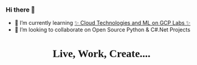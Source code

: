 ### Hi there 👋


<!--[Anand-Dev's github stats](https://github-readme-stats.vercel.app/api?username=AnandD007&show_icons=true&theme=vue)-->
<!--[Profile Views](https://komarev.com/ghpvc/?username=AnandD007)-->

<!--
**AnandD007/AnandD007** is a ✨ _special_ ✨ repository because its `README.md` (this file) appears on your GitHub profile.


- 🔭 I’m currently working on ✨ [Data Science Hackathon By Microsoft & BlackRock]✨ -->
- 🌱 I’m currently learning [✨ Cloud Technologies and ML on GCP Labs ✨](https://www.qwiklabs.com/public_profiles/8c1cb107-b716-44e6-95ba-2c688faeabe6)
- 👯 I’m looking to collaborate on Open Source Python & C#.Net Projects
<h1 align=center style="font-family:Candara Light"> Live, Work, Create.... </h1>
